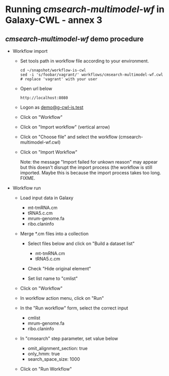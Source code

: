 # Running *cmsearch-multimodel-wf* in Galaxy-CWL - annex&nbsp;3

## *cmsearch-multimodel-wf* demo procedure

* Workflow import

    * Set tools path in workflow file according to your environment.

          cd ~/snapshot/workflow-is-cwl
          sed -i 's/foobar/vagrant/' workflows/cmsearch-multimodel-wf.cwl # replace 'vagrant' with your user

    * Open url below

          http://localhost:8080

    * Logon as demo@g-cwl-is.test

    * Click on "Workflow"

    * Click on "Import workflow" (vertical arrow)

    * Click on "Choose file" and select the workflow (cmsearch-multimodel-wf.cwl)

    * Click on "Import Workflow"

      Note: the message "Import failed for unkown reason" may appear
      but this doesn't disrupt the import process (the workflow is still
      imported. Maybe this is because the import process takes too long.
      FIXME.

* Workflow run

    * Load input data in Galaxy

        * mt-tmRNA.cm
        * tRNA5.c.cm
        * mrum-genome.fa
        * ribo.claninfo

    *  Merge *.cm files into a collection

        * Select files below and click on "Build a dataset list"

            * mt-tmRNA.cm
            * tRNA5.c.cm

        * Check "Hide original element"

        * Set list name to "cmlist"

    * Click on "Workflow"

    * In workflow action menu, click on "Run"

    * In the "Run workflow" form, select the correct input

        * cmlist
        * mrum-genome.fa
        * ribo.claninfo

    * In "cmsearch" step parameter, set value below

        * omit_alignment_section: true
        * only_hmm: true
        * search_space_size: 1000

    * Click on "Run Workflow"
